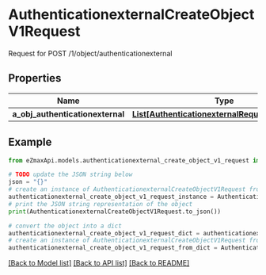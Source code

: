# AuthenticationexternalCreateObjectV1Request

Request for POST /1/object/authenticationexternal

## Properties

Name | Type | Description | Notes
------------ | ------------- | ------------- | -------------
**a_obj_authenticationexternal** | [**List[AuthenticationexternalRequestCompound]**](AuthenticationexternalRequestCompound.md) |  | 

## Example

```python
from eZmaxApi.models.authenticationexternal_create_object_v1_request import AuthenticationexternalCreateObjectV1Request

# TODO update the JSON string below
json = "{}"
# create an instance of AuthenticationexternalCreateObjectV1Request from a JSON string
authenticationexternal_create_object_v1_request_instance = AuthenticationexternalCreateObjectV1Request.from_json(json)
# print the JSON string representation of the object
print(AuthenticationexternalCreateObjectV1Request.to_json())

# convert the object into a dict
authenticationexternal_create_object_v1_request_dict = authenticationexternal_create_object_v1_request_instance.to_dict()
# create an instance of AuthenticationexternalCreateObjectV1Request from a dict
authenticationexternal_create_object_v1_request_from_dict = AuthenticationexternalCreateObjectV1Request.from_dict(authenticationexternal_create_object_v1_request_dict)
```
[[Back to Model list]](../README.md#documentation-for-models) [[Back to API list]](../README.md#documentation-for-api-endpoints) [[Back to README]](../README.md)


